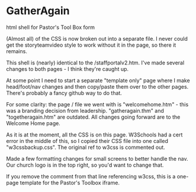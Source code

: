 # GatherAgain
 html shell for Pastor's Tool Box form

(Almost all) of the CSS is now broken out into a separate file.  I never could get the storyteamvideo style to work without it in the page, so there it remains.

 This shell is (nearly) identical to the /staffportalv2.htm.  I've made several changes to both pages - I think they're caught up.

 At some point I need to start a separate "template only" page where I make head/foot/nav changes and then copy/paste them over to the other pages.  There's probably a fancy github way to do that.

 For some clarity: the page / file we went with is "welcomehome.htm" - this was a branding decision from leadership.  "gatheragain.thm" and "togetheragain.htm" are outdated.
 All changes going forward are to the Welcome Home page.

 As it is at the moment, all the CSS is on this page.  W3Schools had a cert error in the middle of this, so I copied their CSS file into one called "w3cssbackup.css".  The original ref to w3css is commented out.

 Made a few formatting changes for small screens to better handle the nav.  Our church logo is in the top right, so you'd want to change that.

 If you remove the comment from that line referencing w3css, this is a one-page template for the Pastor's Toolbox iframe.

 
